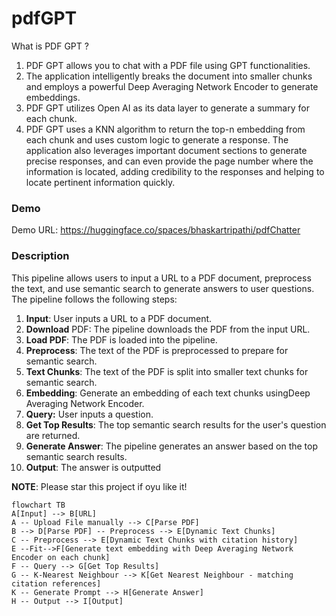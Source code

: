 
# pdfGPT
What is PDF GPT ?
1. PDF GPT allows you to chat with a PDF file using GPT functionalities.
2. The application intelligently breaks the document into smaller chunks and employs a powerful Deep Averaging Network Encoder to generate embeddings.
3. PDF GPT utilizes Open AI as its data layer to generate a summary for each chunk.
4. PDF GPT uses a KNN algorithm to return the top-n embedding from each chunk and uses custom logic to generate a response. The application also leverages important document sections to generate precise responses, and can even provide the page number where the information is located, adding credibility to the responses and helping to locate pertinent information quickly.

### Demo
Demo URL: https://huggingface.co/spaces/bhaskartripathi/pdfChatter

### Description
This pipeline allows users to input a URL to a PDF document, preprocess the text, and use semantic search to generate answers to user questions. The pipeline follows the following steps:

1. **Input**: User inputs a URL to a PDF document.
2. **Download** PDF: The pipeline downloads the PDF from the input URL.
3. **Load PDF**: The PDF is loaded into the pipeline.
4. **Preprocess**: The text of the PDF is preprocessed to prepare for semantic search.
5. **Text Chunks**: The text of the PDF is split into smaller text chunks for semantic search.
6. **Embedding**: Generate an embedding of each text chunks usingDeep Averaging Network Encoder.
7. **Query:** User inputs a question.
8. **Get Top Results**: The top semantic search results for the user's question are returned.
9. **Generate Answer**: The pipeline generates an answer based on the top semantic search results.
10. **Output**: The answer is outputted

**NOTE**: Please star this project if oyu like it!

```mermaid
flowchart TB
A[Input] --> B[URL]
A -- Upload File manually --> C[Parse PDF]
B --> D[Parse PDF] -- Preprocess --> E[Dynamic Text Chunks]
C -- Preprocess --> E[Dynamic Text Chunks with citation history]
E --Fit-->F[Generate text embedding with Deep Averaging Network Encoder on each chunk]
F -- Query --> G[Get Top Results]
G -- K-Nearest Neighbour --> K[Get Nearest Neighbour - matching citation references]
K -- Generate Prompt --> H[Generate Answer]
H -- Output --> I[Output]


